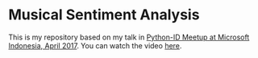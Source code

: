 # Musical Sentiment Analysis

This is my repository based on my talk in [Python-ID Meetup at Microsoft Indonesia, April 2017](https://www.meetup.com/Python-ID/events/238380827/). You can watch the video [here](https://www.facebook.com/IDPython/videos/1394548070584544/).